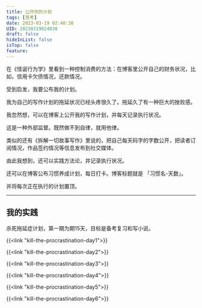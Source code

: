 ```yaml
---
title: 公开你的计划
tags: [思考]
date: 2023-03-19 02:40:30
UID: 20230319024030
draft: false
hideInList: false
isTop: false
feature: 
---
```

在《怪诞行为学》里看到一种控制消费的方法：在博客里公开自己的财务状况，比如，信用卡欠债情况，还款情况。

受到启发，我要公布我的计划。

我为自己的写作计划的拖延状况已经头疼很久了。拖延久了有一种巨大的挫败感。

我忽然想，可以在博客上公开我的写作计划，并每天记录执行状况。

这是一种外部监督。既然做不到自律，就用他律。
<!--more-->

类似的还有《拆解一切故事写作》里说的，把自己每天码字的字数公开，把读者订阅情况，作品签约情况等信息发布到社交媒体。

由此我想到，还可以实践方法论，并记录执行状况。

还可以在博客公布习惯养成计划，每日打卡。博客标题就是 「习惯名-天数」。

并将每次正在执行的计划置顶。

---

## 我的实践

杀死拖延症计划，第一期为期15天，目标是备考复习和写小说。

{{<link "kill-the-procrastination-day1">}}

{{<link "kill-the-procrastination-day2">}}

{{<link "kill-the-procrastination-day3">}}

{{<link "kill-the-procrastination-day4">}}

{{<link "kill-the-procrastination-day5">}}

{{<link "kill-the-procrastination-day6">}}